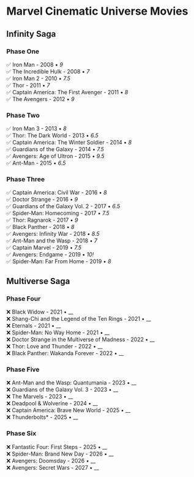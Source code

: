 # Marvel Cinematic Universe Movies

## Infinity Saga

### Phase One
✅ Iron Man - 2008 • _9_  
✅ The Incredible Hulk - 2008 • _7_  
✅ Iron Man 2 - 2010 • _7.5_  
✅ Thor - 2011 • _7_  
✅ Captain America: The First Avenger - 2011 • _8_  
✅ The Avengers - 2012 • _9_  

### Phase Two
✅ Iron Man 3 - 2013 • _8_  
✅ Thor: The Dark World - 2013 • _6.5_  
✅ Captain America: The Winter Soldier - 2014 • _8_  
✅ Guardians of the Galaxy - 2014 • _7.5_  
✅ Avengers: Age of Ultron - 2015 • _9.5_  
✅ Ant-Man - 2015 • _6.5_  

### Phase Three
✅ Captain America: Civil War - 2016 • _8_  
✅ Doctor Strange - 2016 • _9_  
✅ Guardians of the Galaxy Vol. 2 - 2017 • _6.5_  
✅ Spider-Man: Homecoming - 2017 • _7.5_  
✅ Thor: Ragnarok - 2017 • _9_  
✅ Black Panther - 2018 • _8_  
✅ Avengers: Infinity War - 2018 • _8.5_  
✅ Ant-Man and the Wasp - 2018 • _7_  
✅ Captain Marvel - 2019 • _7.5_  
✅ Avengers: Endgame - 2019 • _10!_  
✅ Spider-Man: Far From Home - 2019 • _8_  

## Multiverse Saga

### Phase Four
❌ Black Widow - 2021 • __  
❌ Shang-Chi and the Legend of the Ten Rings - 2021 • __  
❌ Eternals - 2021 • __  
❌ Spider-Man: No Way Home - 2021 • __  
❌ Doctor Strange in the Multiverse of Madness - 2022 • __  
❌ Thor: Love and Thunder - 2022 • __  
❌ Black Panther: Wakanda Forever - 2022 • __  

### Phase Five
❌ Ant-Man and the Wasp: Quantumania - 2023 • __  
❌ Guardians of the Galaxy Vol. 3 - 2023 • __  
❌ The Marvels - 2023 • __  
❌ Deadpool & Wolverine - 2024 • __  
❌ Captain America: Brave New World - 2025 • __  
❌ Thunderbolts* - 2025 • __  

### Phase Six
❌ Fantastic Four: First Steps - 2025 • __  
❌ Spider-Man: Brand New Day - 2026 • __  
❌ Avengers: Doomsday - 2026 • __  
❌ Avengers: Secret Wars - 2027 • __
